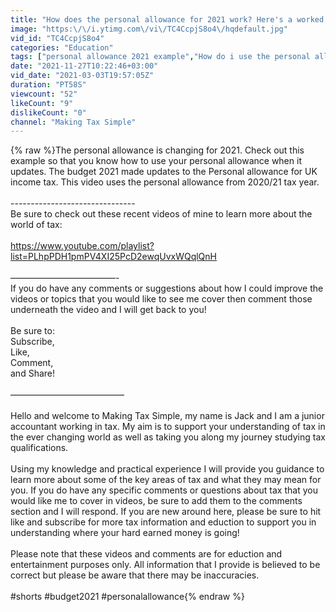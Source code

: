 ```yaml
---
title: "How does the personal allowance for 2021 work? Here's a worked example to show you!"
image: "https:\/\/i.ytimg.com\/vi\/TC4CcpjS8o4\/hqdefault.jpg"
vid_id: "TC4CcpjS8o4"
categories: "Education"
tags: ["personal allowance 2021 example","How do i use the personal allowance","budget 2021 update to the personal allowance"]
date: "2021-11-27T10:22:46+03:00"
vid_date: "2021-03-03T19:57:05Z"
duration: "PT58S"
viewcount: "52"
likeCount: "9"
dislikeCount: "0"
channel: "Making Tax Simple"
---
```

{% raw %}The personal allowance is changing for 2021. Check out this example so that you know how to use your personal allowance when it updates. The budget 2021 made updates to the Personal allowance for UK income tax. This video uses the personal allowance from 2020/21 tax year.<br /><br />-------------------------------<br />Be sure to check out these recent videos of mine to learn more about the world of tax:<br /><br /><a rel="nofollow" target="blank" href="https://www.youtube.com/playlist?list=PLhpPDH1pmPV4XI25PcD2ewqUvxWQqlQnH">https://www.youtube.com/playlist?list=PLhpPDH1pmPV4XI25PcD2ewqUvxWQqlQnH</a><br /><br />————————————-<br />If you do have any comments or suggestions about how I could improve the videos or topics that you would like to see me cover then comment those underneath the video and I will get back to you!<br /><br />Be sure to:<br />Subscribe,<br />Like,<br />Comment,<br />and Share!<br /><br />—————————————<br /><br />Hello and welcome to Making Tax Simple, my name is Jack and I am a junior accountant working in tax. My aim is to support your understanding of tax in the ever changing world as well as taking you along my journey studying tax qualifications.<br /><br />Using my knowledge and practical experience I will provide you guidance to learn more about some of the key areas of tax and what they may mean for you. If you do have any specific comments or questions about tax that you would like me to cover in videos, be sure to add them to the comments section and I will respond. If you are new around here, please be sure to hit like and subscribe for more tax information and eduction to support you in understanding where your hard earned money is going!<br /><br />Please note that these videos and comments are for eduction and entertainment purposes only. All information that I provide is believed to be correct but please be aware that there may be inaccuracies.<br /><br />#shorts #budget2021 #personalallowance{% endraw %}

